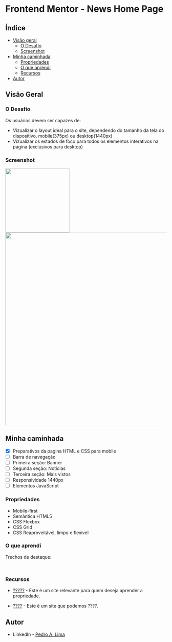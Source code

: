 # Frontend Mentor - News Home Page

## Índice

- [Visão geral](#visao-geral)
  - [O Desafio](#o-desafio)
  - [Screenshot](#screenshot)
- [Minha caminhada](#minha-caminhada)
  - [Propriedades](#propriedades)
  - [O que aprendi](#o-que-aprendi)
  - [Recursos](#recursos)
- [Autor](#autor)

## Visão Geral

### O Desafio

Os usuários devem ser capazes de:

- Vizualizar o layout ideal para o site, dependendo do tamanho da tela do dispositivo, mobile(375px) ou desktop(1440px)
- Vizualizar os estados de foco para todos os elementos interativos na página (exclusivos para desktop)

### Screenshot

<html>
    <img src="" width="200">
    <img src="" width="600">
</html>

## Minha caminhada

- [x] Preparativos da pagina HTML e CSS para mobile
- [ ] Barra de navegação
- [ ] Primeira seção: Banner
- [ ] Segunda seção: Notícias
- [ ] Terceira seção: Mais vistos
- [ ] Responsividade 1440px
- [ ] Elementos JavaScript

### Propriedades

- Mobile-first
- Semântica HTML5
- CSS Flexbox
- CSS Grid
- CSS Reaproveitável, limpo e flexível


### O que aprendi

Trechos de destaque:

```html

```

```css

```

### Recursos

- [?????](https://??????) - Este é um site relevante para quem deseja aprender a propriedade.

- [????](https://?????) - Este é um site que podemos ????.

## Autor

- LinkedIn - [Pedro A. Lima](https://www.linkedin.com/in/pedrolima626/)
